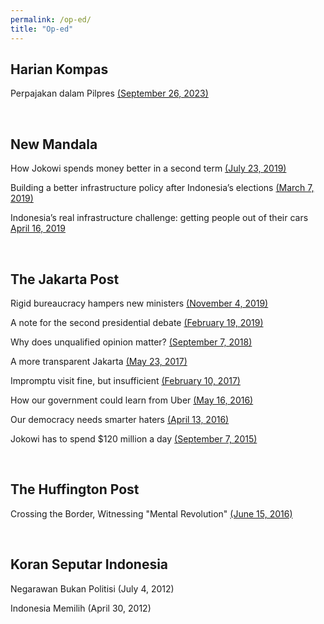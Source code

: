 ```yaml
---
permalink: /op-ed/
title: "Op-ed"
---
```


Harian Kompas
---
Perpajakan dalam Pilpres [(September 26, 2023)](https://www.kompas.id/baca/opini/2023/09/25/perpajakan-dalam-pilpres)

<br />

New Mandala
---
How Jokowi spends money better in a second term [(July 23, 2019)](https://www.newmandala.org/how-jokowi-spends-money-better-in-a-second-term/)

Building a better infrastructure policy after Indonesia’s elections [(March 7, 2019)](https://www.newmandala.org/building-a-better-infrastructure-policy-after-indonesias-elections/)

Indonesia’s real infrastructure challenge: getting people out of their cars [April 16, 2019](https://www.newmandala.org/indonesias-real-infrastructure-challenge-getting-people-out-of-their-cars/)

<br />

The Jakarta Post
---
Rigid bureaucracy hampers new ministers [(November 4, 2019)](https://www.thejakartapost.com/academia/2019/11/04/rigid-bureaucracy-hampers-new-ministers.html)

A note for the second presidential debate [(February 19, 2019)](https://www.thejakartapost.com/academia/2019/02/16/a-note-for-the-second-presidential-debate.html)

Why does unqualified opinion matter? [(September 7, 2018)](https://www.thejakartapost.com/academia/2018/09/07/why-does-unqualified-opinion-matter.html)

A more transparent Jakarta [(May 23, 2017)](https://www.thejakartapost.com/academia/2017/05/23/a-more-transparent-jakarta.html)

Impromptu visit fine, but insufficient [(February 10, 2017)](https://www.thejakartapost.com/academia/2017/02/10/impromptu-visits-fine-but-insufficient.html)

How our government could learn from Uber [(May 16, 2016)](https://www.thejakartapost.com/academia/2016/05/16/how-our-government-could-learn-from-uber.html)

Our democracy needs smarter haters [(April 13, 2016)](https://www.thejakartapost.com/academia/2016/04/13/our-democracy-needs-smarter-haters.html)

Jokowi has to spend $120 million a day [(September 7, 2015)](https://www.thejakartapost.com/news/2015/09/07/jokowi-has-spend-120-million-a-day.html)

<br />

The Huffington Post
---
Crossing the Border, Witnessing "Mental Revolution" [(June 15, 2016)](https://www.huffpost.com/entry/crossing-the-border-witnessing-mental-revolution_b_5761dc6ae4b07d4d0a41aa7b)

<br />

Koran Seputar Indonesia
---
Negarawan Bukan Politisi (July 4, 2012)

Indonesia Memilih (April 30, 2012)

<br />
